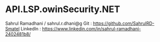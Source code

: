 # API.LSP.owinSecurity.NET

Sahrul Ramadhani / sahrul.r.dhani@g
Git : https://github.com/SahrulRD-Smatel
LinkedIn : https://www.linkedin.com/in/sahrul-ramadhani-2402481b8/
